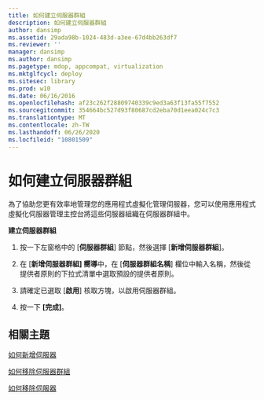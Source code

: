 ```yaml
---
title: 如何建立伺服器群組
description: 如何建立伺服器群組
author: dansimp
ms.assetid: 29ada98b-1024-483d-a3ee-67d4bb263df7
ms.reviewer: ''
manager: dansimp
ms.author: dansimp
ms.pagetype: mdop, appcompat, virtualization
ms.mktglfcycl: deploy
ms.sitesec: library
ms.prod: w10
ms.date: 06/16/2016
ms.openlocfilehash: af23c262f28809740339c9ed3a63f13fa55f7552
ms.sourcegitcommit: 354664bc527d93f80687cd2eba70d1eea024c7c3
ms.translationtype: MT
ms.contentlocale: zh-TW
ms.lasthandoff: 06/26/2020
ms.locfileid: "10801509"
---
```

# 如何建立伺服器群組


為了協助您更有效率地管理您的應用程式虛擬化管理伺服器，您可以使用應用程式虛擬化伺服器管理主控台將這些伺服器組織在伺服器群組中。

**建立伺服器群組**

1.  按一下左窗格中的 [**伺服器群組**] 節點，然後選擇 [**新增伺服器群組**]。

2.  在 [**新增伺服器群組] 嚮導**中，在 [**伺服器群組名稱**] 欄位中輸入名稱，然後從提供者原則的下拉式清單中選取預設的提供者原則。

3.  請確定已選取 [**啟用**] 核取方塊，以啟用伺服器群組。

4.  按一下 **\[完成\]**。

## 相關主題


[如何新增伺服器](how-to-add-a-server.md)

[如何移除伺服器群組](how-to-remove-a-server-group.md)

[如何移除伺服器](how-to-remove-a-server.md)

 

 





